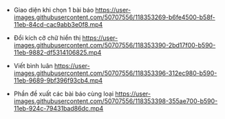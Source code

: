 - Giao diện khi chọn 1 bài báo
https://user-images.githubusercontent.com/50707556/118353269-b6fe4500-b58f-11eb-84cd-cac9abb3e0f8.mp4

- Đổi kích cỡ chữ hiển thị
https://user-images.githubusercontent.com/50707556/118353390-2bd17f00-b590-11eb-9882-df5314106825.mp4

- Viết bình luân
https://user-images.githubusercontent.com/50707556/118353396-312ec980-b590-11eb-9689-9bf396f93cb4.mp4

- Phần đề xuất các bài báo cùng loại
https://user-images.githubusercontent.com/50707556/118353398-355ae700-b590-11eb-924c-79431bad86dc.mp4
